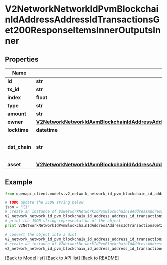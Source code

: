 # V2NetworkNetworkIdPvmBlockchainIdAddressAddressIdTransactionsGet200ResponseItemsInnerOutputsInner


## Properties

Name | Type | Description | Notes
------------ | ------------- | ------------- | -------------
**id** | **str** |  | 
**tx_id** | **str** |  | 
**index** | **float** |  | 
**type** | **str** |  | 
**amount** | **str** |  | 
**owner** | [**V2NetworkNetworkIdAvmBlockchainIdAddressAddressIdTransactionsGet200ResponseItemsInnerInputsInnerOwner**](V2NetworkNetworkIdAvmBlockchainIdAddressAddressIdTransactionsGet200ResponseItemsInnerInputsInnerOwner.md) |  | 
**locktime** | **datetime** |  | [optional] 
**dst_chain** | **str** | Populated if this UTXO results from an export | [optional] 
**asset** | [**V2NetworkNetworkIdAvmBlockchainIdAddressAddressIdTransactionsGet200ResponseItemsInnerInputsInnerAsset**](V2NetworkNetworkIdAvmBlockchainIdAddressAddressIdTransactionsGet200ResponseItemsInnerInputsInnerAsset.md) |  | [optional] 

## Example

```python
from openapi_client.models.v2_network_network_id_pvm_blockchain_id_address_address_id_transactions_get200_response_items_inner_outputs_inner import V2NetworkNetworkIdPvmBlockchainIdAddressAddressIdTransactionsGet200ResponseItemsInnerOutputsInner

# TODO update the JSON string below
json = "{}"
# create an instance of V2NetworkNetworkIdPvmBlockchainIdAddressAddressIdTransactionsGet200ResponseItemsInnerOutputsInner from a JSON string
v2_network_network_id_pvm_blockchain_id_address_address_id_transactions_get200_response_items_inner_outputs_inner_instance = V2NetworkNetworkIdPvmBlockchainIdAddressAddressIdTransactionsGet200ResponseItemsInnerOutputsInner.from_json(json)
# print the JSON string representation of the object
print V2NetworkNetworkIdPvmBlockchainIdAddressAddressIdTransactionsGet200ResponseItemsInnerOutputsInner.to_json()

# convert the object into a dict
v2_network_network_id_pvm_blockchain_id_address_address_id_transactions_get200_response_items_inner_outputs_inner_dict = v2_network_network_id_pvm_blockchain_id_address_address_id_transactions_get200_response_items_inner_outputs_inner_instance.to_dict()
# create an instance of V2NetworkNetworkIdPvmBlockchainIdAddressAddressIdTransactionsGet200ResponseItemsInnerOutputsInner from a dict
v2_network_network_id_pvm_blockchain_id_address_address_id_transactions_get200_response_items_inner_outputs_inner_form_dict = v2_network_network_id_pvm_blockchain_id_address_address_id_transactions_get200_response_items_inner_outputs_inner.from_dict(v2_network_network_id_pvm_blockchain_id_address_address_id_transactions_get200_response_items_inner_outputs_inner_dict)
```
[[Back to Model list]](../README.md#documentation-for-models) [[Back to API list]](../README.md#documentation-for-api-endpoints) [[Back to README]](../README.md)


